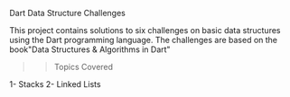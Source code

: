 Dart Data Structure Challenges

This project contains solutions to six challenges on basic data structures using the Dart programming language. The challenges are based on the book"Data Structures & Algorithms in Dart"

>>Topics Covered

1- Stacks
2- Linked Lists
